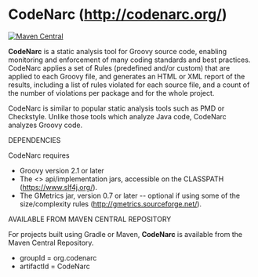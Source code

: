# CodeNarc  (http://codenarc.org/)

[![Maven Central](https://img.shields.io/maven-central/v/org.codenarc/CodeNarc.svg)]()

**CodeNarc** is a static analysis tool for Groovy source code, enabling monitoring and enforcement of many coding standards and best practices. CodeNarc applies a set of Rules (predefined and/or custom) that are applied to each Groovy file, and generates an HTML or XML report of the results, including a list of rules violated for each source file, and a count of the number of violations per package and for the whole project.

CodeNarc is similar to popular static analysis tools such as PMD or Checkstyle. Unlike those tools which analyze Java code, CodeNarc analyzes Groovy code.

DEPENDENCIES

CodeNarc requires
 - Groovy version 2.1 or later
 - The <<SLF4J>> api/implementation jars, accessible on the CLASSPATH
   (https://www.slf4j.org/).
 - The GMetrics jar, version 0.7 or later -- optional if using some of the size/complexity rules
   (http://gmetrics.sourceforge.net/).

AVAILABLE FROM MAVEN CENTRAL REPOSITORY

For projects built using Gradle or Maven, **CodeNarc** is available from the Maven Central Repository.
  - groupId = org.codenarc
  - artifactId = CodeNarc
